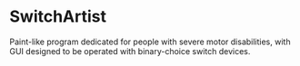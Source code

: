 SwitchArtist
============

Paint-like program dedicated for people with severe motor disabilities, with GUI designed to be operated with binary-choice switch devices. 
